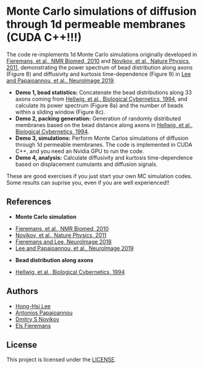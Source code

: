 # Monte Carlo simulations of diffusion through 1d permeable membranes (CUDA C++!!!)

The code re-implements 1d Monte Carlo simulations originally developed in [Fieremans, et al., NMR Biomed, 2010](https://doi.org/10.1002/nbm.1577) and [Novikov, et al., Nature Physics, 2011](https://doi.org/10.1038/nphys1936), demonstrating the power spectrum of bead distribution along axons (Figure 8) and diffusivity and kurtosis time-dependence (Figure 9) in [Lee and Papaioannou, et al., NeuroImage 2019](https://doi.org/).

* **Demo 1, bead statistics:** Concatenate the bead distributions along 33 axons coming from [Hellwig, et al., Biological Cybernetics, 1994](https://doi.org/10.1007/BF00198906), and calculate its power spectrum (Figure 8a) and the number of beads within a sliding window (Figure 8c).
* **Demo 2, packing generation:** Generation of randomly distributed membranes based on the bead distance along axons in [Hellwig, et al., Biological Cybernetics, 1994](https://doi.org/10.1007/BF00198906).
* **Demo 3, simulations:** Perform Monte Carlos simulations of diffusion through 1d permeable membranes. The code is implemented in CUDA C++, and you need an Nvidia GPU to run the code.
* **Demo 4, analysis:** Calculate diffusivity and kurtosis time-dependence based on displacement cumulants and diffusion signals.

These are good exercises if you just start your own MC simulation codes.
Some results can suprise you, even if you are well experienced!!

## References
* **Monte Carlo simulation**
- [Fieremans, et al., NMR Biomed, 2010](https://doi.org/10.1002/nbm.1577)
- [Novikov, et al., Nature Physics, 2011](https://doi.org/10.1038/nphys1936)
- [Fieremans and Lee, NeuroImage 2018](https://doi.org/10.1016/j.neuroimage.2018.06.046)
- [Lee and Papaioannou, et al., NeuroImage 2019](https://doi.org/)

* **Bead distribution along axons**
- [Hellwig, et al., Biological Cybernetics, 1994](https://doi.org/10.1007/BF00198906)

## Authors
* [Hong-Hsi Lee](http://www.diffusion-mri.com/people/hong-hsi-lee)
* [Antonios Papaioannou](http://www.diffusion-mri.com/people/antonios-papaioannou)
* [Dmitry S Novikov](http://www.diffusion-mri.com/people/dmitry-novikov)
* [Els Fieremans](http://www.diffusion-mri.com/people/els-fieremans)

## License
This project is licensed under the [LICENSE](https://github.com/NYU-DiffusionMRI/monte-carlo-simulation-recipes/blob/example1/LICENSE).
 
